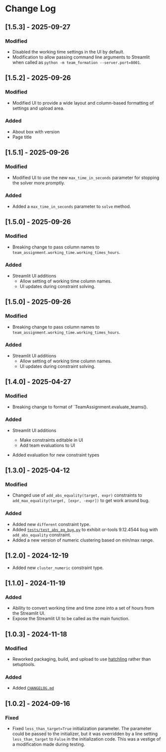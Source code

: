 # Change Log

## [1.5.3] - 2025-09-27

### Modified

- Disabled the working time settings in the UI by default.
- Modification to allow passing command line arguments to Streamlit
  when called as `python -m team_formation --server.port=8001`.

## [1.5.2] - 2025-09-26

### Modified

- Modified UI to provide a wide layout and column-based formatting of
  settings and upload area.

### Added

- About box with version 
- Page title

## [1.5.1] - 2025-09-26

### Modified

- Modified UI to use the new `max_time_in_seconds` parameter for
  stopping the solver more promptly.

### Added

- Added a `max_time_in_seconds` parameter to `solve` method.

## [1.5.0] - 2025-09-26

### Modified

- Breaking change to pass column names to
  `team_assignment.working_time.working_times_hours`.

### Added

- Streamlit UI additions
  - Allow setting of working time column names.
  - UI updates during constraint solving.

## [1.5.0] - 2025-09-26

### Modified

- Breaking change to pass column names to
  `team_assignment.working_time.working_times_hours`.

### Added

- Streamlit UI additions
  - Allow setting of working time column names.
  - UI updates during constraint solving.

## [1.4.0] - 2025-04-27

### Modified

- Breaking change to format of `TeamAssignment.evaluate_teams().

### Added

- Streamlit UI additions
  - Make constraints editable in UI
  - Add team evaluations to UI

- Added evaluation for new constraint types

## [1.3.0] - 2025-04-12

### Modified

- Changed use of `add_abs_equality(target, expr)` constraints to
  `add_max_equality(target, [expr, -expr])` to get work around bug.

### Added
	
- Added new `different` constraint type.
- Added [`tests/test_abs_eq_bug.py`](tests/test_abs_eq_bug.py) to exhibit or-tools
  9.12.4544 bug with `add_abs_equality` constraint.
- Added a new version of numeric clustering based on min/max range.
	
## [1.2.0] - 2024-12-19

- Added new `cluster_numeric` constraint type.

## [1.1.0] - 2024-11-19

### Added

- Ability to convert working time and time zone into a set of hours from the Streamlit UI.
- Expose the Streamlit UI to be called as the main function.

## [1.0.3] - 2024-11-18

### Modified

- Reworked packaging, build, and upload to use
  [hatchling](https://pypi.org/project/hatchling/) rather than
  setuptools.

### Added

- Added [`CHANGELOG.md`](CHANGELOG.md)

## [1.0.2] - 2024-09-16

### Fixed

- Fixed `less_than_target=True` initialization parameter. The
  parameter could be passed to the initializer, but it was overridden
  by a line setting `less_than_target` to `False` in the
  initialization code. This was a vestige of a modification made
  during testing.
  

